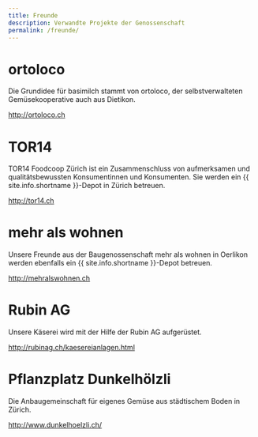 ```yaml
---
title: Freunde
description: Verwandte Projekte der Genossenschaft
permalink: /freunde/
---
```


# ortoloco

Die Grundidee für basimilch stammt von ortoloco, der selbstverwalteten
Gemüsekooperative auch aus Dietikon.

<http://ortoloco.ch>


# TOR14

TOR14 Foodcoop Zürich ist ein Zusammenschluss von aufmerksamen und
qualitätsbewussten Konsumentinnen und Konsumenten. Sie werden ein
{{ site.info.shortname }}-Depot in Zürich betreuen.

<http://tor14.ch>


# mehr als wohnen

Unsere Freunde aus der Baugenossenschaft mehr als wohnen in Oerlikon
werden ebenfalls ein {{ site.info.shortname }}-Depot betreuen.

<http://mehralswohnen.ch>


# Rubin AG

Unsere Käserei wird mit der Hilfe der Rubin AG aufgerüstet.

<http://rubinag.ch/kaesereianlagen.html>


# Pflanzplatz Dunkelhölzli

Die Anbaugemeinschaft für eigenes Gemüse aus städtischem Boden in
Zürich.

<http://www.dunkelhoelzli.ch/>
